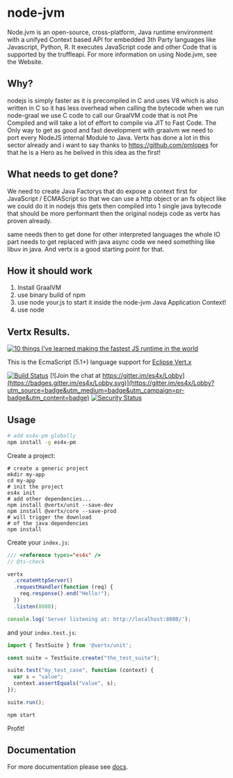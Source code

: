 # node-jvm
Node.jvm is an open-source, cross-platform, Java runtime environment with a unifyed Context based API for embedded 3th Party languages like Javascript, Python, R. It executes JavaScript code and other Code that is supported by the truffleapi. For more information on using Node.jvm, see the Website.


## Why?
nodejs is simply faster as it is precompiled in C and uses V8 which is also written in C so it has less overhead when calling the bytecode
when we run node-graal we use C code to call our GraalVM code that is not Pre Compiled and will take a lot of effort to compile via JIT to Fast Code.
The Only way to get as good and fast development with graalvm we need to port every NodeJS internal Module to Java.
Vertx has done a lot in this sector already and i want to say thanks to https://github.com/pmlopes for that he is a Hero as he belived in this idea as the first!

## What needs to get done?
We need to create Java Factorys that do expose a context first for JavaScript / ECMAScript so that we can use a http object or an fs object like we could do it in nodejs this gets then compiled into 1 single java bytecode that should be more performant then the original nodejs code as vertx has proven already.

same needs then to get done for other interpreted languages the whole IO part needs to get replaced with java async code we need something like libuv in java. And vertx is a good starting point for that. 

## How it should work
1. Install GraalVM
2. use binary build of npm 
3. use node your.js to start it inside the node-jvm Java Application Context!
4. use node 




## Vertx Results.



[![10 things I've learned making the fastest JS runtime in the world](https://img.youtube.com/vi/JUJ85k3aEg4/0.jpg)](https://www.youtube.com/watch?v=JUJ85k3aEg4)

This is the EcmaScript (5.1+) language support for [Eclipse Vert.x](http://vertx.io)

[![Build Status](https://travis-ci.com/reactiverse/es4x.svg?branch=develop)](https://travis-ci.com/reactiverse/es4x)
[![Join the chat at https://gitter.im/es4x/Lobby](https://badges.gitter.im/es4x/Lobby.svg)](https://gitter.im/es4x/Lobby?utm_source=badge&utm_medium=badge&utm_campaign=pr-badge&utm_content=badge)
[![Security Status](https://snyk-widget.herokuapp.com/badge/mvn/io.reactiverse/es4x/badge.svg)](https://snyk.io/vuln/maven:io.reactiverse:es4x?utm_medium=referral&utm_source=badge&utm_campaign=snyk-widget)


## Usage

```bash
# add es4x-pm globally
npm install -g es4x-pm
```

Create a project:

```
# create a generic project
mkdir my-app
cd my-app
# init the project
es4x init
# add other dependencies...
npm install @vertx/unit --save-dev
npm install @vertx/core --save-prod
# will trigger the download
# of the java dependencies
npm install
```

Create your `index.js`:

```js
/// <reference types="es4x" />
// @ts-check

vertx
  .createHttpServer()
  .requestHandler(function (req) {
    req.response().end("Hello!");
  })
  .listen(8080);

console.log('Server listening at: http://localhost:8080/');
```

and your `index.test.js`:

```js
import { TestSuite } from '@vertx/unit';

const suite = TestSuite.create("the_test_suite");

suite.test("my_test_case", function (context) {
  var s = "value";
  context.assertEquals("value", s);
});

suite.run();
```


```bash
npm start
```

Profit!

## Documentation

For more documentation please see [docs](./docs).
